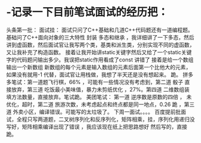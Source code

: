 # -记录一下目前笔试面试的经历把：
头条第一批： 面试挂： 面试只问了C++基础和几道C++代码题还有一道编程题。
基础问了C++面向对象的三大特性 封装 多态和继承 ，我详细讲了一下多态，然后讲到虚函数，然后面试官让我写两个类，基类和派生类，分别实现不同的虚函数，又让我补充了构造函数。
接着让我开始讲static关键字然后又给了一个static关键字的代码题问输出多少。我误把static作用看成了const 讲错了
接着是给一个数组  输出一个新数组 新数组的每个元素是输入数组的元素后面第一个比他大的元素，如果没有就用-1 代替，面试官让用栈做，我想了半天还是没有想起来。
跪。
拼多多笔试：第一道题飞行棋，66% ，可能有一些情况没有考虑到，第二道 骰子 直接放弃，第三道 吃饭最小美味值，暴力未剪纸优化 ，27%。第四道 二维数组装填方法数量，直接放弃。笔试跪。
美团笔试： 第一道 逆序数是原数的四倍 ， 未优化，超时，第二道 旅游次数，未考虑起点和终点都是同一地点，0.26 跪 ，第三道 外卖小区，编译错误。可能写的太垃圾了。
下周一面试。。。。
百度提前批面试，全程只写两道题，二叉树序列化和反序列化，矩阵相乘，挂，序列化用递归没写好，矩阵相乘编译出现了错误 ，我应该现在纸上把思路想好 然后写的，直接跪。

 
